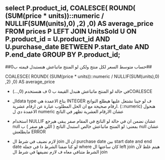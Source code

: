 select
    P.product_id,
    COALESCE(
            ROUND(
                (SUM(price * units))::numeric / NULLIF(SUM(units),0)
            ,2)
        ,0)
    AS average_price
FROM prices P 
LEFT JOIN UnitsSold U 
    ON P.product_id = U.product_id 
    AND U.purchase_date BETWEEN P.start_date AND P.end_date
GROUP BY P.product_id;
---
##حساب متوسط السعر لكل منتج ولكن لو المنتج ماتباعش هنستبدل قيمته ب0##

COALESCE(
            ROUND(
                (SUM(price * units))::numeric / NULLIF(SUM(units),0)
            ,2)
        ,0)
    AS average_price

- في حالة لو المنتج ماتباعش هنبدل القيمة ب 0 ف هنستخدم (0,...)COALESCE 

- الdata type بتاع الاعمدة هي INTEGER ف لو جينا نشتغل عليها هيطلع النواتج ارقام صحيحة مع ان الحل المطلوب عبارة عن ارقام عشرية. (::numeric)
هنحول الاعمدة دي ل numeric عشان الارقام العشرية تظهر في الناتج

- استخدام NULLIF عشان نضمن ان في حالة لو الناتج في المقام صفر يبقى هيرجع null 
بمعنى: لو المنتج ماتباعش خالص استبدل الناتج ( اللي هو صفر ) ب null عشان مايطلعش ERROR 

- لازم نضيف في شرط ال join ان ال purchase date بين start date and end date
 لو كنا ضفنا الشرط دا في جملة where كان ساعتها ال left join هيتم غلط لأن الشرط متنافي معاه ف لازم نضيفها في شرط ال join 
